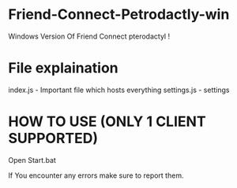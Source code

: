 # Friend-Connect-Petrodactly-win
Windows Version Of Friend Connect pterodactyl !
# File explaination
index.js - Important file which hosts everything
settings.js - settings

# HOW TO USE (ONLY 1 CLIENT SUPPORTED)
Open Start.bat

If You encounter any errors make sure to report them.
